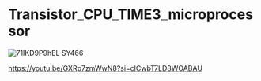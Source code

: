 # Transistor_CPU_TIME3_microprocessor

![71IKD9P9hEL _SY466_](https://github.com/junxian428/Transistor_CPU_TIME3_microprocessor/assets/58724748/36fa7d66-97c0-4d32-b85e-602f745ae9aa)

https://youtu.be/GXRp7zmWwN8?si=clCwbT7LD8WOABAU
